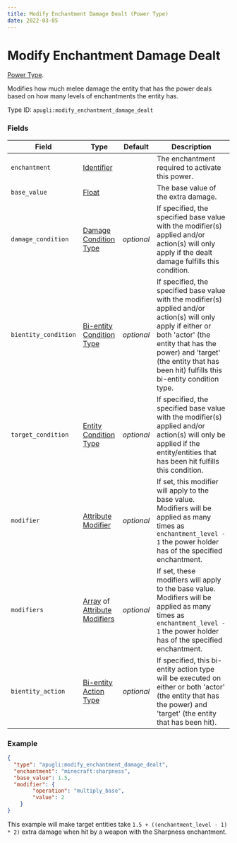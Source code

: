 ```yaml
---
title: Modify Enchantment Damage Dealt (Power Type)
date: 2022-03-05
---
```


# Modify Enchantment Damage Dealt

[Power Type](../power_types.md).

Modifies how much melee damage the entity that has the power deals based on how many levels of enchantments the entity has.

Type ID: `apugli:modify_enchantment_damage_dealt`

### Fields
Field  | Type | Default | Description
-------|------|---------|-------------
`enchantment` | [Identifier](https://origins.readthedocs.io/en/latest/types/data_types/identifier/) | | The enchantment required to activate this power.
`base_value` | [Float](https://origins.readthedocs.io/en/latest/types/data_types/float/) | | The base value of the extra damage.
`damage_condition` | [Damage Condition Type](https://origins.readthedocs.io/en/latest/types/damage_condition_types/) | *optional* | If specified, the specified base value with the modifier(s) applied and/or action(s) will only apply if the dealt damage fulfills this condition.
`bientity_condition` | [Bi-entity Condition Type](https://origins.readthedocs.io/en/latest/types/bientity_condition_types/) | *optional* | If specified, the specified base value with the modifier(s) applied and/or action(s) will only apply if either or both 'actor' (the entity that has the power) and 'target' (the entity that has been hit) fulfills this bi-entity condition type.
`target_condition` | [Entity Condition Type](https://origins.readthedocs.io/en/latest/types/entity_condition_types/) | *optional* | If specified, the specified base value with the modifier(s) applied and/or action(s) will only be applied if the entity/entities that has been hit fulfills this condition.
`modifier` | [Attribute Modifier](https://origins.readthedocs.io/en/latest/types/data_types/attribute_modifier/) | *optional* | If set, this modifier will apply to the base value. Modifiers will be applied as many times as `enchantment_level - 1` the power holder has of the specified enchantment.
`modifiers` | [Array](https://origins.readthedocs.io/en/latest/types/data_types/array/) of [Attribute Modifiers](https://origins.readthedocs.io/en/latest/types/data_types/attribute_modifier/) | *optional* | If set, these modifiers will apply to the base value. Modifiers will be applied as many times as `enchantment_level - 1` the power holder has of the specified enchantment.
`bientity_action` | [Bi-entity Action Type](https://origins.readthedocs.io/en/latest/types/bientity_action_types/) | *optional* | If specified, this bi-entity action type will be executed on either or both 'actor' (the entity that has the power) and 'target' (the entity that has been hit).

### Example
```json
{
  "type": "apugli:modify_enchantment_damage_dealt",
  "enchantment": "minecraft:sharpness",
  "base_value": 1.5,
  "modifier": {
        "operation": "multiply_base",
        "value": 2
    }
}
```
This example will make target entities take `1.5 + ((enchantment_level - 1) * 2)` extra damage when hit by a weapon with the Sharpness enchantment.